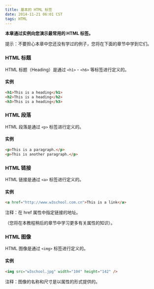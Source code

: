 ```yaml
---
title: 基本的 HTML 标签
date: 2014-11-21 06:01 CST
tags: HTML
---
```


**本章通过实例向您演示最常用的 HTML 标签。**

<span>提示：</span>不要担心本章中您还没有学过的例子，您将在下面的章节中学到它们。

### HTML 标题

HTML 标题（Heading）是通过 `<h1>` - `<h6>` 等标签进行定义的。

#### 实例

```html
<h1>This is a heading</h1>
<h2>This is a heading</h2>
<h3>This is a heading</h3>
```

### HTML 段落

HTML 段落是通过 `<p>` 标签进行定义的。

#### 实例

```html
<p>This is a paragraph.</p>
<p>This is another paragraph.</p>
```

### HTML 链接

HTML 链接是通过 `<a>` 标签进行定义的。

#### 实例

```html
<a href="http://www.w3school.com.cn">This is a link</a>
```

<span>注释：</span>在 href 属性中指定链接的地址。

（您将在本教程稍后的章节中学习更多有关属性的知识）。

### HTML 图像

HTML 图像是通过 `<img>` 标签进行定义的。

#### 实例

```html
<img src="w3school.jpg" width="104" height="142" />
```

<span>注释：</span>图像的名称和尺寸是以属性的形式提供的。
